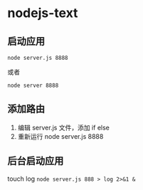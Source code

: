# nodejs-text

## 启动应用

```
node server.js 8888
```
或者
```
node server 8888
```

## 添加路由

1. 编辑 server.js 文件，添加 if else
2. 重新运行 node server.js 8888

## 后台启动应用

touch log `node server.js 888 > log 2>&1 &`
